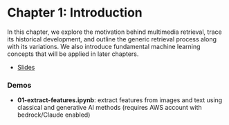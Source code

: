 # Chapter 1: Introduction
In this chapter, we explore the motivation behind multimedia retrieval, trace its historical development, and outline the generic retrieval process along with its variations. We also introduce fundamental machine learning concepts that will be applied in later chapters.

- [Slides](https://dmi.unibas.ch/fileadmin/user_upload/dmi/Studium/Computer_Science/Vorlesungen_HS23/Multimedia_Retrieval/01_Introduction.pdf)


### Demos

- **01-extract-features.ipynb**: extract features from images and text using classical and generative AI methods (requires AWS account with bedrock/Claude enabled)


